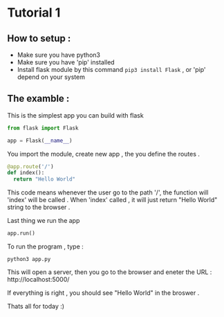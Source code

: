 # Tutorial 1 

## How to setup : 

- Make sure you have python3 
- Make sure you have 'pip' installed 
- Install flask module by this command `pip3 install Flask` , or 'pip' depend on your system

## The examble :

This is the simplest app you can build with flask 

```python
from flask import Flask 

app = Flask(__name__) 
``` 

You import the module, create new app , the you define the routes .

```python
@app.route('/')
def index():
  return "Hello World" 
```

This code means whenever the user go to the path '/', the function will 'index' will be called .
When 'index' called , it will just return "Hello World" string to the browser .

Last thing we run the app 
```python
app.run() 
```

To run the program , type :

`python3 app.py`

This will open a server, then you go to the browser and eneter the URL :
http://localhost:5000/ 


If everything is right , you should see "Hello World" in the broswer .

Thats all for today :) 
